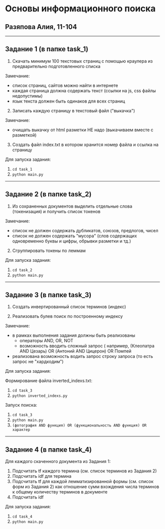 # Основы информационного поиска
## Разяпова Алия, 11-104

----------
## Задание 1 (в папке task_1)

1. Скачать минимум 100 текстовых страниц с помощью краулера из  предварительно  подготовленного списка

Замечание:
- список страниц, сайтов можно найти в интернете
- каждая страница должна содержать текст (ссылки на js, css файлы недопустимы)
- язык текста  должен быть одинаков для всех страниц

2. Записать каждую страницу в  текстовый файл ("выкачка")

Замечание: 
- очищать выкачку от html разметки  НЕ надо (выкачиваем вместе с разметкой)

3. Создать файл index.txt в котором хранится номер файла и ссылка на страницу

Для запуска задания:
1. `cd task_1`
2. `python main.py`
 
---------

## Задание 2 (в папке task_2)

1. Из сохраненных документов выделить отдельные слова (токенизация) и получить список токенов

Замечание:
- список не должен содержать дубликатов, союзов, предлогов, чисел
- список не должен  содержать "мусора" (слов содержащих одновременно буквы и цифры, обрывки разметки и тд.)

2. Сгруппировать токены по леммам

Для запуска задания:
1. `cd task_2`
2. `python main.py`

----------

## Задание 3 (в папке task_3)

1. Создать инвертированный список терминов (индекс)

2. Реализовать булев поиск по построенному индексу

Замечание:
- в рамках выполнения задания должны быть реализованы
  - операторы AND, OR, NOT
  - возможность вводить сложный запрос ( например, (Клеопатра  AND Цезарь) OR (Антоний AND Цицерон) OR Помпей
- реализована возможность водить  запрос  строку запроса (то есть запрос не "хардкодим")

Для запуска задания:

Формирование файла inverted_indexs.txt: 
1. `cd task_3`
2. `python inverted_indexs.py`

Запуск поиска:
1. `cd task_3`
2. `python main.py`
3. `(фотография AND функция) OR (функциональность AND функция) OR характер`
------------

## Задание 4 (в папке task_4)

Для каждого cкаченного документа из Задания 1:
1. Подсчитать tf каждого термина (см. список терминов из Задания 2)
2. Подсчитать idf для термина
3. Подсчитать tf  для каждой лемматизированной формы (см. список форм  из Задания 2)  как  отношение сумм вхождения числа терминов  к общему количеству терминов в документе
4. Подсчитать idf

Для запуска задания:
1. `cd task_4`
2. `python main.py`
